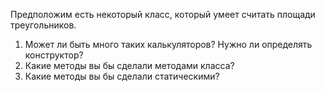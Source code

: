 Предположим есть некоторый класс, который умеет считать площади треугольников.

1. Может ли быть много таких калькуляторов? Нужно ли определять конструктор?
2. Какие методы вы бы сделали методами класса?
3. Какие методы вы бы сделали статическими?
